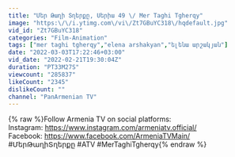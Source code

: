 ```yaml
---
title: "Մեր Թաղի Տղերքը, Սերիա 49 \/ Mer Taghi Tgherqy"
image: "https:\/\/i.ytimg.com\/vi\/Zt7GBuYC318\/hqdefault.jpg"
vid_id: "Zt7GBuYC318"
categories: "Film-Animation"
tags: ["mer taghi tgherqy","elena arshakyan","ելենա արշակյան"]
date: "2022-03-03T17:22:46+03:00"
vid_date: "2022-02-21T19:30:04Z"
duration: "PT33M27S"
viewcount: "285837"
likeCount: "2345"
dislikeCount: ""
channel: "PanArmenian TV"
---
```

{% raw %}Follow Armenia TV on social platforms:<br />Instagram: <a rel="nofollow" target="blank" href="https://www.instagram.com/armeniatv.official/">https://www.instagram.com/armeniatv.official/</a><br />Facebook: <a rel="nofollow" target="blank" href="https://www.facebook.com/ArmeniaTVMain/">https://www.facebook.com/ArmeniaTVMain/</a><br />#ՄերԹաղիՏղերքը #ATV #MerTaghiTgherqy{% endraw %}
